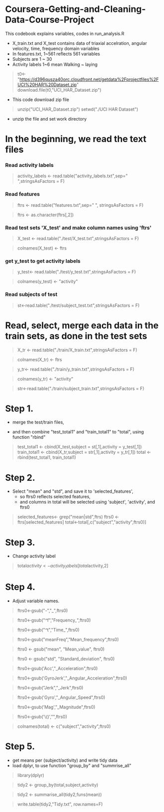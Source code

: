 # Coursera-Getting-and-Cleaning-Data-Course-Project
This codebook explains variables, codes in run_analysis.R
+ X_train.txt and X_test contains data of triaxial accelration, angular velocity, time, frequency domain variables
+  In features.txt, 1~561 reflects 561 variables
+ Subjects  are 1 ~ 30
+ Activity labels 1~6 mean Walking ~ laying



> t0<-"https://d396qusza40orc.cloudfront.net/getdata%2Fprojectfiles%2FUCI%20HAR%20Dataset.zip"
> download.file(t0,"UCI_HAR_Dataset.zip")
+ This code download zip file

> unzip("UCI_HAR_Dataset.zip")
> setwd("./UCI HAR Dataset")
+ unzip the file  and set work directory

# In the beginning, we read the text files
### Read activity labels
>activity_labels <- read.table("activity_labels.txt",sep=" ",stringsAsFactors = F)

### Read features
>ftrs <- read.table("features.txt",sep=" ", stringsAsFactors = F)

>ftrs <- as.character(ftrs[,2])

### Read test sets 'X_test' and make column names using 'ftrs'

>X_test <- read.table("./test/X_test.txt",stringsAsFactors = F)

>colnames(X_test) <- ftrs

### get y_test to get activity labels

>y_test<- read.table("./test/y_test.txt",stringsAsFactors = F)

>colnames(y_test) <- "activity"

### Read subjects of test

>st<-read.table("./test/subject_test.txt",stringsAsFactors = F)

# Read, select, merge each data in the train sets, as done in the test sets

>X_tr <- read.table("./train/X_train.txt",stringsAsFactors = F)

>colnames(X_tr) <- ftrs

>y_tr<- read.table("./train/y_train.txt",stringsAsFactors = F)

>colnames(y_tr) <- "activity"

>str<-read.table("./train/subject_train.txt",stringsAsFactors = F)


# Step 1.
* merge the test/train files,
 +  and then combine "test_total1" and "train_total1" to "total", using function "rbind"
>test_total1 <- cbind(X_test,subject = st[,1],activity = y_test[,1])
>train_total1 <- cbind(X_tr,subject = str[,1],activity = y_tr[,1])
>total <- rbind(test_total1, train_total1)

# Step 2.
* Select "mean" and "std", and save it to 'selected_features',
  +  so ftrs0 reflects selected features,
  + and columns in total will be selected using 'subject', 'activity', and ftrs0
>selected_features<- grep("mean|std",ftrs)
>ftrs0 <- ftrs[selected_features]
>total<-total[,c("subject","activity",ftrs0)]

# Step 3.
* Change activity label
>total$activity <- activity_labels[total$activity,2]

# Step 4.
* Adjust variable names.

>ftrs0<-gsub("-","_",ftrs0)

>ftrs0<-gsub("^f","Frequency_",ftrs0)

>ftrs0<-gsub("^t","Time_",ftrs0)

>ftrs0<-gsub("meanFreq","Mean_frequency",ftrs0)

>ftrs0 <- gsub("mean", "Mean_value", ftrs0)

>ftrs0 <- gsub("std", "Standard_deviation", ftrs0)

>ftrs0<-gsub('Acc',"_Acceleration",ftrs0)

>ftrs0<-gsub('GyroJerk',"_Angular_Acceleration",ftrs0)

>ftrs0<-gsub("Jerk","_Jerk",ftrs0)

>ftrs0<-gsub('Gyro',"_Angular_Speed",ftrs0)

>ftrs0<-gsub('Mag',"_Magnitude",ftrs0)

>ftrs0<-gsub('\\()',"",ftrs0)

>colnames(total) <- c("subject","activity",ftrs0)

# Step 5.
* get means per (subject/activity) and write tidy data
* load dplyr, to use function "group_by" and "summrise_all"

>library(dplyr)

>tidy2 <- group_by(total,subject,activity)

>tidy2 <- summarise_all(tidy2,funs(mean))

>write.table(tidy2,"Tidy.txt", row.names=F)
